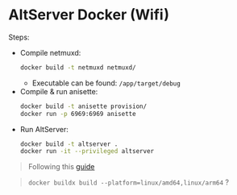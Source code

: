 # AltServer Docker (Wifi)
Steps:
- Compile netmuxd:
  ```bash
  docker build -t netmuxd netmuxd/
  ```
  - Executable can be found: `/app/target/debug`
- Compile & run anisette:
  ```bash
  docker build -t anisette provision/
  docker run -p 6969:6969 anisette
  ```
- Run AltServer:
  ```bash
  docker build -t altserver .
  docker run -it --privileged altserver
  ```

> Following this [guide](https://www.reddit.com/r/jailbreak/comments/wa4z2z/tutorial_altstore_wifi_refresh_on_raspberry_pi/)


> `docker buildx build --platform=linux/amd64,linux/arm64` ?